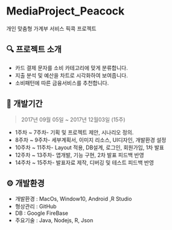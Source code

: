 # MediaProject_Peacock
개인 맞춤형 가계부 서비스 픽콕 프로젝트

## 🔍 프로젝트 소개

* 카드 결제 문자를 소비 카테고리에 맞게 분류합니다.
* 지출 분석 및 예산을 차트로 시각화하여 보여줍니다.
* 소비패턴에 따른 금융서비스를 추천합니다.

## 📅 개발기간

>2017년 09월 05일 ~ 2017년 12월03일 (15주)

* 1주차  ~  7주차- 기획 및 프로젝트 제안, 시나리오 정의.
* 8주차  ~  9주차- 세부계획서, 이미지 리소스, UI디자인, 개발환경 설정
* 10주차 ~ 11주차- Layout 적용, DB설계, 로그인, 회원가입, 1차 발표
* 12주차 ~ 13주차- 앱개발, 기능 구현, 2차 발표 피드백 반영
* 14주차 ~ 15주차- 발표자료 제작, 디버깅 및 테스트 피드백 반영

## ⚙ 개발환경

* 개발환경 : MacOs, Window10, Android ,R Studio
* 형상관리 : GitHub
* DB     : Google FireBase
* 주요기술 : Java, Nodejs, R, Json

